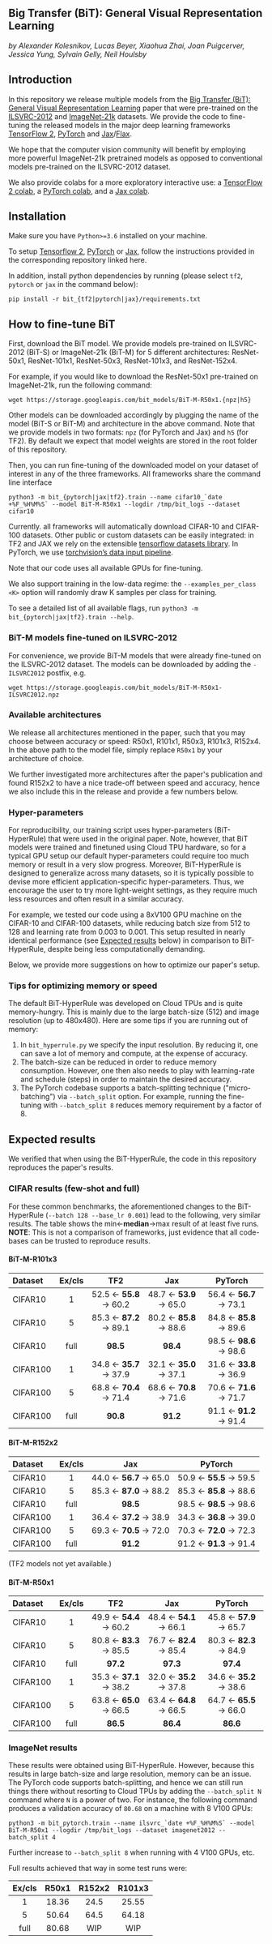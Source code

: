 ## Big Transfer (BiT): General Visual Representation Learning
*by Alexander Kolesnikov, Lucas Beyer, Xiaohua Zhai, Joan Puigcerver, Jessica Yung, Sylvain Gelly, Neil Houlsby*

## Introduction

In this repository we release multiple models from the [Big Transfer (BiT): General Visual Representation Learning](https://arxiv.org/abs/1912.11370) paper that were pre-trained on the [ILSVRC-2012](http://www.image-net.org/challenges/LSVRC/2012/) and [ImageNet-21k](http://www.image-net.org/) datasets.
We provide the code to fine-tuning the released models in the major deep learning frameworks [TensorFlow 2](https://www.tensorflow.org/), [PyTorch](https://pytorch.org/) and [Jax](https://jax.readthedocs.io/en/latest/index.html)/[Flax](http://flax.readthedocs.io).

We hope that the computer vision community will benefit by employing more powerful ImageNet-21k pretrained models as opposed to conventional models pre-trained on the ILSVRC-2012 dataset.

We also provide colabs for a more exploratory interactive use:
a [TensorFlow 2 colab](https://colab.research.google.com/github/google-research/big_transfer/blob/master/colabs/big_transfer_tf2.ipynb),
a [PyTorch colab](https://colab.research.google.com/github/google-research/big_transfer/blob/master/colabs/big_transfer_pytorch.ipynb),
and a [Jax colab](https://colab.research.google.com/github/google-research/big_transfer/blob/master/colabs/big_transfer_jax.ipynb).

## Installation

Make sure you have `Python>=3.6` installed on your machine.

To setup [Tensorflow 2](https://github.com/tensorflow/tensorflow), [PyTorch](https://github.com/pytorch/pytorch) or [Jax](https://github.com/google/jax), follow the instructions provided in the corresponding repository linked here.

In addition, install python dependencies by running (please select `tf2`, `pytorch` or `jax` in the command below):
```
pip install -r bit_{tf2|pytorch|jax}/requirements.txt
```

## How to fine-tune BiT
First, download the BiT model. We provide models pre-trained on ILSVRC-2012 (BiT-S) or ImageNet-21k (BiT-M) for 5 different architectures: ResNet-50x1, ResNet-101x1, ResNet-50x3, ResNet-101x3, and ResNet-152x4.

For example, if you would like to download the ResNet-50x1 pre-trained on ImageNet-21k, run the following command:
```
wget https://storage.googleapis.com/bit_models/BiT-M-R50x1.{npz|h5}
```
Other models can be downloaded accordingly by plugging the name of the model (BiT-S or BiT-M) and architecture in the above command.
Note that we provide models in two formats: `npz` (for PyTorch and Jax) and `h5` (for TF2). By default we expect that model weights are stored in the root folder of this repository.

Then, you can run fine-tuning of the downloaded model on your dataset of interest in any of the three frameworks. All frameworks share the command line interface
```
python3 -m bit_{pytorch|jax|tf2}.train --name cifar10_`date +%F_%H%M%S` --model BiT-M-R50x1 --logdir /tmp/bit_logs --dataset cifar10
```
Currently. all frameworks will automatically download CIFAR-10 and CIFAR-100 datasets. Other public or custom datasets can be easily integrated: in TF2 and JAX we rely on the extensible [tensorflow datasets library](https://github.com/tensorflow/datasets/). In PyTorch, we use [torchvision’s data input pipeline](https://pytorch.org/docs/stable/torchvision/index.html).

Note that our code uses all available GPUs for fine-tuning.

We also support training in the low-data regime: the `--examples_per_class <K>` option will randomly draw K samples per class for training.

To see a detailed list of all available flags, run `python3 -m bit_{pytorch|jax|tf2}.train --help`.

### BiT-M models fine-tuned on ILSVRC-2012

For convenience, we provide BiT-M models that were already fine-tuned on the
ILSVRC-2012 dataset. The models can be downloaded by adding the `-ILSVRC2012`
postfix, e.g.
```
wget https://storage.googleapis.com/bit_models/BiT-M-R50x1-ILSVRC2012.npz
```

### Available architectures

We release all architectures mentioned in the paper, such that you may choose between accuracy or speed: R50x1, R101x1, R50x3, R101x3, R152x4.
In the above path to the model file, simply replace `R50x1` by your architecture of choice.

We further investigated more architectures after the paper's publication and found R152x2 to have a nice trade-off between speed and accuracy, hence we also include this in the release and provide a few numbers below.


### Hyper-parameters

For reproducibility, our training script uses hyper-parameters (BiT-HyperRule) that were used in the original paper.
Note, however, that BiT models were trained and finetuned using Cloud TPU hardware, so for a typical GPU setup our default hyper-parameters could require too much memory or result in a very slow progress.
Moreover, BiT-HyperRule is designed to generalize across many datasets, so it is typically possible to devise more efficient application-specific hyper-parameters.
Thus, we encourage the user to try more light-weight settings, as they require much less resources and often result in a similar accuracy.

For example, we tested our code using a 8xV100 GPU machine on the CIFAR-10 and CIFAR-100 datasets, while reducing batch size from 512 to 128 and learning rate from 0.003 to 0.001.
This setup resulted in nearly identical performance (see [Expected results](#expected-results) below) in comparison to BiT-HyperRule, despite being less computationally demanding.

Below, we provide more suggestions on how to optimize our paper's setup.

### Tips for optimizing memory or speed

The default BiT-HyperRule was developed on Cloud TPUs and is quite memory-hungry.
This is mainly due to the large batch-size (512) and image resolution (up to 480x480).
Here are some tips if you are running out of memory:

  1. In `bit_hyperrule.py` we specify the input resolution.
     By reducing it, one can save a lot of memory and compute, at the expense of accuracy.
  2. The batch-size can be reduced in order to reduce memory consumption.
     However, one then also needs to play with learning-rate and schedule (steps) in order to maintain the desired accuracy.
  3. The PyTorch codebase supports a batch-splitting technique ("micro-batching") via `--batch_split` option.
     For example, running the fine-tuning with `--batch_split 8` reduces memory requirement by a factor of 8.

## Expected results

We verified that when using the BiT-HyperRule, the code in this repository reproduces the paper's results.

### CIFAR results (few-shot and full)

For these common benchmarks, the aforementioned changes to the BiT-HyperRule (`--batch 128 --base_lr 0.001`) lead to the following, very similar results.
The table shows the min←**median**→max result of at least five runs.
**NOTE**: This is not a comparison of frameworks, just evidence that all code-bases can be trusted to reproduce results.

#### BiT-M-R101x3

| Dataset  | Ex/cls |          TF2           |          Jax           |         PyTorch        |
| :---     | :---:  |         :---:          |         :---:          |          :---:         |
| CIFAR10  |   1    | 52.5 ← **55.8** → 60.2 | 48.7 ← **53.9** → 65.0 | 56.4 ← **56.7** → 73.1 |
| CIFAR10  |   5    | 85.3 ← **87.2** → 89.1 | 80.2 ← **85.8** → 88.6 | 84.8 ← **85.8** → 89.6 |
| CIFAR10  |  full  |        **98.5**        |        **98.4**        | 98.5 ← **98.6** → 98.6 |
| CIFAR100 |   1    | 34.8 ← **35.7** → 37.9 | 32.1 ← **35.0** → 37.1 | 31.6 ← **33.8** → 36.9 |
| CIFAR100 |   5    | 68.8 ← **70.4** → 71.4 | 68.6 ← **70.8** → 71.6 | 70.6 ← **71.6** → 71.7 |
| CIFAR100 |  full  |        **90.8**        |        **91.2**        | 91.1 ← **91.2** → 91.4 |

#### BiT-M-R152x2

| Dataset  | Ex/cls |           Jax          |         PyTorch        |
| :---     | :---:  |          :---:         |          :---:         |
| CIFAR10  |   1    | 44.0 ← **56.7** → 65.0 | 50.9 ← **55.5** → 59.5 |
| CIFAR10  |   5    | 85.3 ← **87.0** → 88.2 | 85.3 ← **85.8** → 88.6 |
| CIFAR10  |  full  |        **98.5**        | 98.5 ← **98.5** → 98.6 |
| CIFAR100 |   1    | 36.4 ← **37.2** → 38.9 | 34.3 ← **36.8** → 39.0 |
| CIFAR100 |   5    | 69.3 ← **70.5** → 72.0 | 70.3 ← **72.0** → 72.3 |
| CIFAR100 |  full  |        **91.2**        | 91.2 ← **91.3** → 91.4 |

(TF2 models not yet available.)

#### BiT-M-R50x1

| Dataset  | Ex/cls |          TF2           |          Jax           |         PyTorch        |
| :---     | :---:  |         :---:          |         :---:          |          :---:         |
| CIFAR10  |   1    | 49.9 ← **54.4** → 60.2 | 48.4 ← **54.1** → 66.1 | 45.8 ← **57.9** → 65.7 |
| CIFAR10  |   5    | 80.8 ← **83.3** → 85.5 | 76.7 ← **82.4** → 85.4 | 80.3 ← **82.3** → 84.9 |
| CIFAR10  |  full  |        **97.2**        |        **97.3**        |        **97.4**        |
| CIFAR100 |   1    | 35.3 ← **37.1** → 38.2 | 32.0 ← **35.2** → 37.8 | 34.6 ← **35.2** → 38.6 |
| CIFAR100 |   5    | 63.8 ← **65.0** → 66.5 | 63.4 ← **64.8** → 66.5 | 64.7 ← **65.5** → 66.0 |
| CIFAR100 |  full  |        **86.5**        |        **86.4**        |        **86.6**        |

### ImageNet results

These results were obtained using BiT-HyperRule.
However, because this results in large batch-size and large resolution, memory can be an issue.
The PyTorch code supports batch-splitting, and hence we can still run things there without resorting to Cloud TPUs by adding the `--batch_split N` command where `N` is a power of two.
For instance, the following command produces a validation accuracy of `80.68` on a machine with 8 V100 GPUs:

```
python3 -m bit_pytorch.train --name ilsvrc_`date +%F_%H%M%S` --model BiT-M-R50x1 --logdir /tmp/bit_logs --dataset imagenet2012 --batch_split 4
```

Further increase to `--batch_split 8` when running with 4 V100 GPUs, etc.

Full results achieved that way in some test runs were:

| Ex/cls | R50x1 | R152x2 | R101x3 |
| :---:  | :---: | :---:  | :---:  |
|   1    | 18.36 | 24.5   | 25.55  |
|   5    | 50.64 | 64.5   | 64.18  |
|  full  | 80.68 | WIP    | WIP    |
